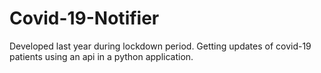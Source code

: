 
# Covid-19-Notifier
Developed last year during lockdown period.
Getting updates of covid-19 patients using an api in a python application.
